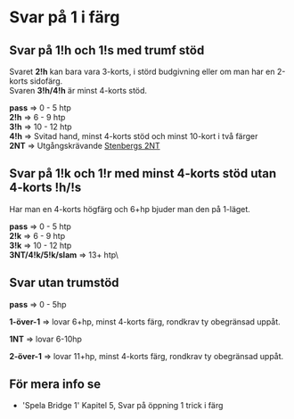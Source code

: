 # Svar på 1 i färg

## Svar på 1!h och 1!s med trumf stöd

Svaret **2!h** kan bara vara 3-korts, i störd budgivning eller om man har en 2-korts sidofärg.\
Svaren **3!h/4!h** är minst 4-korts stöd.

**pass** ⇒ 0 - 5 htp\
**2!h** ⇒ 6 - 9 htp\
**3!h** ⇒ 10 - 12 htp\
**4!h** ⇒ Svitad hand, minst 4-korts stöd och minst 10-kort i två färger\
**2NT** ⇒ Utgångskrävande [Stenbergs 2NT](./konventioner/skrot-stenberg.md)

## Svar på 1!k och 1!r med minst 4-korts stöd utan 4-korts !h/!s

Har man en 4-korts högfärg och 6+hp bjuder man den på 1-läget.

**pass** ⇒ 0 - 5 htp\
**2!k** ⇒ 6 - 9 htp\
**3!k** ⇒ 10 - 12 htp\
**3NT/4!k/5!k/slam** ⇒ 13+ htp\

## Svar utan trumstöd

**pass** ⇒ 0 - 5hp

**1-över-1** ⇒ lovar 6+hp, minst 4-korts färg, rondkrav ty obegränsad uppåt.

**1NT** ⇒ lovar 6-10hp

**2-över-1** ⇒ lovar 11+hp, minst 4-korts färg, rondkrav ty obegränsad uppåt.

## För mera info se

- 'Spela Bridge 1' Kapitel 5, Svar på öppning 1 trick i färg
